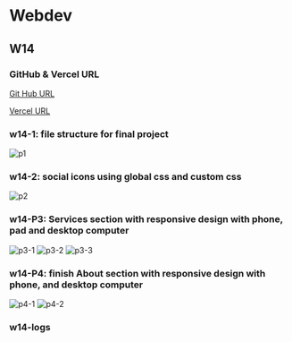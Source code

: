 # Webdev

## W14

### GitHub & Vercel URL

[Git Hub URL](https://github.com/CatsSky/1111-web-demo-410418064)

[Vercel URL](https://1111-web-demo-410418064.vercel.app/demo/w14/index.html)

### w14-1: file structure for final project

![p1](w14-1.png)

### w14-2: social icons using global css and custom css

![p2](w14-2.png)

### w14-P3: Services section with responsive design with phone, pad and desktop computer

![p3-1](w14-3-1.png)
![p3-2](w14-3-2.png)
![p3-3](w14-3-3.png)

### w14-P4: finish About section with responsive design with phone, and desktop computer

![p4-1](w14-4-1.png)
![p4-2](w14-4-2.png)

### w14-logs

```sh

```
